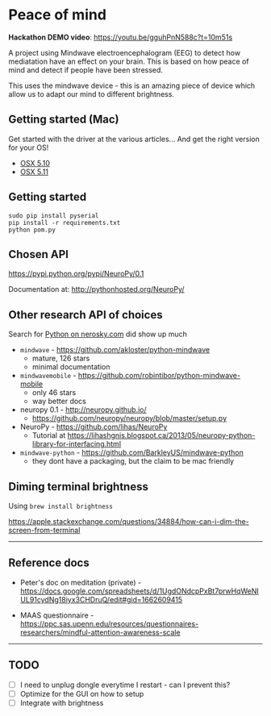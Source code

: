 
# Peace of mind

**Hackathon DEMO video**: https://youtu.be/gguhPnN588c?t=10m51s

A project using Mindwave electroencephalogram (EEG) to detect how mediatation have an effect on your brain.  This is based on how peace of mind and detect if people have been stressed.

This uses the mindwave device - this is an amazing piece of
device which allow us to adapt our mind to different brightness.


## Getting started (Mac)

Get started with the driver at the various articles... And get the right version for your OS!

* [OSX 5.10](http://support.neurosky.com/kb/mindwave/cant-get-the-connection-with-mindwave-in-mac-os-x-1010)
* [OSX 5.11](http://support.neurosky.com/kb/mindwave/mindwave-cant-work-on-mac-osx-1011-or-higher)



## Getting started

```
sudo pip install pyserial
pip install -r requirements.txt
python pom.py
```

## Chosen API

https://pypi.python.org/pypi/NeuroPy/0.1

Documentation at: http://pythonhosted.org/NeuroPy/


## Other research API of choices

Search for [Python on nerosky.com](http://support.neurosky.com/search?utf8=%E2%9C%93&q=python) did show up much

* `mindwave` - https://github.com/akloster/python-mindwave
    - mature, 126 stars
    - minimal documentation
* `mindwavemobile` - https://github.com/robintibor/python-mindwave-mobile
    - only 46 stars
    - way better docs
* neuropy 0.1 - http://neuropy.github.io/
    - https://github.com/neuropy/neuropy/blob/master/setup.py
* NeuroPy - https://github.com/lihas/NeuroPy
    - Tutorial at https://lihashgnis.blogspot.ca/2013/05/neuropy-python-library-for-interfacing.html
* `mindwave-python` - https://github.com/BarkleyUS/mindwave-python
  - they dont have a packaging, but the claim to be mac friendly

## Diming terminal brightness

Using `brew install brightness`

https://apple.stackexchange.com/questions/34884/how-can-i-dim-the-screen-from-terminal


------------------

## Reference docs

* Peter's doc on meditation (private) - https://docs.google.com/spreadsheets/d/1UgdONdcpPxBt7prwHqWeNIUL91cydNg18iyx3CHDruQ/edit#gid=1662609415

* MAAS questionnaire - https://ppc.sas.upenn.edu/resources/questionnaires-researchers/mindful-attention-awareness-scale


------------------

## TODO

- [ ] I need to unplug dongle everytime I restart - can I prevent this?
- [ ] Optimize for the GUI on how to setup
- [ ] Integrate with brightness
